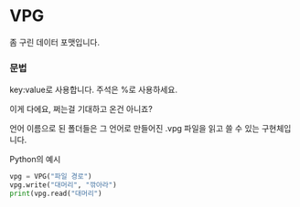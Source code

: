 # VPG

좀 구린 데이터 포맷입니다.

### 문법
key:value로 사용합니다.
주석은 %로 사용하세요.

이게 다에요, 쩌는걸 기대하고 온건 아니죠?

언어 이름으로 된 폴더들은 그 언어로 만들어진 .vpg 파일을 읽고 쓸 수 있는 구현체입니다.

Python의 예시
```python
vpg = VPG("파일 경로")
vpg.write("대머리", "깎아라")
print(vpg.read("대머리")
```
